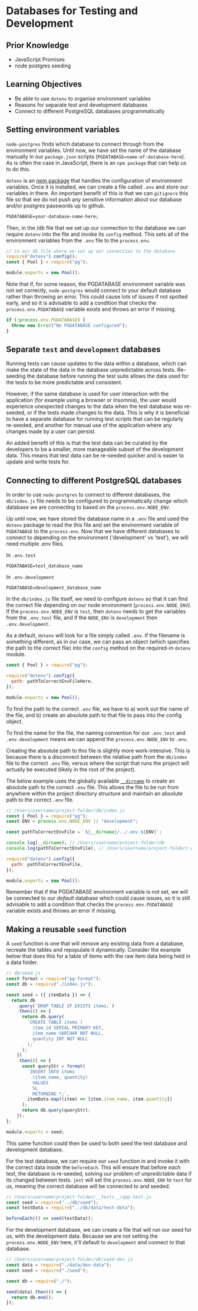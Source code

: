 # Databases for Testing and Development

## Prior Knowledge

- JavaScript Promises
- node postgres seeding

## Learning Objectives

- Be able to use `dotenv` to organise environment variables
- Reasons for separate test and development databases
- Connect to different PostgreSQL databases programmatically

## Setting environment variables

`node-postgres` finds which database to connect through from the environment variables. Until now, we have set the name of the database manually in our `package.json` scripts (`PGDATABASE=name-of-database-here`). As is often the case in JavaScript, there is an `npm package` that can help us to do this.

`dotenv` is an [npm package](https://www.npmjs.com/package/dotenv) that handles the configuration of environment variables. Once it is installed, we can create a file called `.env` and store our variables in there. An important benefit of this is that we can `gitignore` this file so that we do not push any sensitive information about our database and/or postgres passwords up to github.

```txt
PGDATABASE=your-database-name-here;
```

Then, in the /db file that we set up our connection to the database we can require `dotenv` into the file and invoke its `config` method. This sets all of the environment variables from the `.env` file to the `process.env`.

```js
// in our db file where we set up our connection to the database
require("dotenv").config();
const { Pool } = require("pg");

module.exports = new Pool();
```

Note that if, for some reason, the PGDATABASE environment variable was not set correctly, `node-postgres` would connect to your default database rather than throwing an error. This could cause lots of issues if not spotted early, and so it is advisable to add a condition that checks the `process.env.PGDATABASE` variable exists and throws an error if missing.

```js
if (!process.env.PGDATABASE) {
  throw new Error("No PGDATABASE configured");
}
```

## Separate `test` and `development` databases

Running tests can cause updates to the data within a database, which can make the state of the data in the database unpredictable across tests. Re-seeding the database before running the test suite allows the data used for the tests to be more predictable and consistent.

However, if the same database is used for user interaction with the application (for example using a browser or Insomnia), the user would experience unexpected changes to the data when the test database was re-seeded, or if the tests made changes to the data. This is why it is beneficial to have a separate database for running test scripts that can be regularly re-seeded, and another for manual use of the application where any changes made by a user can persist.

An added benefit of this is that the test data can be curated by the developers to be a smaller, more manageable subset of the development data. This means that test data can be re-seeded quicker and is easier to update and write tests for.

## Connecting to different PostgreSQL databases

In order to use `node-postgres` to connect to different databases, the `db/index.js` file needs to be configured to programmatically change which database we are connecting to based on the `process.env.NODE_ENV`.

Up until now, we have stored the database name in a `.env` file and used the `dotenv` package to read the this file and set the environment variable of `PGDATABASE` to the `process.env`. Now that we have different databases to connect to depending on the environment ('development' vs 'test'), we will need multiple .env files.

In `.env.test`

```
PGDATABASE=test_database_name
```

In `.env.development`

```
PGDATABASE=development_database_name
```

In the `db/index.js` file itself, we need to configure `dotenv` so that it can find the correct file depending on our node environment (`process.env.NODE_ENV`). If the `process.env.NODE_ENV` is `test`, then `dotenv` needs to get the variables from the `.env.test` file, and if the `NODE_ENV` is `development` then `.env.development`.

As a default, `dotenv` will look for a file simply called `.env`. If the filename is something different, as in our case, we can pass an object (which specifies the path to the correct file) into the `config` method on the required-in `dotenv` module.

```js
const { Pool } = require("pg");

require("dotenv").config({
  path: pathToCorrectEnvFileHere,
});

module.exports = new Pool();
```

To find the path to the correct `.env` file, we have to a) work out the name of the file, and b) create an absolute path to that file to pass into the config object.

To find the name for the file, the naming convention for our `.env.test` and `.env.development` means we can append the `process.env.NODE_ENV` to `.env`.

Creating the absolute path to this file is slightly more work-intensive. This is because there is a disconnect between the relative path from the `db/index` file to the correct `.env` file, versus where the script that runs the project will actually be executed (likely in the root of the project).

The below example uses the globally available [`__dirname`](https://nodejs.org/api/modules.html#modules_dirname) to create an absolute path to the correct `.env` file. This allows the file to be run from anywhere within the project directory structure and maintain an absolute path to the correct `.env` file.

```js
// /Users/username/project-folder/db/index.js
const { Pool } = require("pg");
const ENV = process.env.NODE_ENV || "development";

const pathToCorrectEnvFile = `${__dirname}/../.env.${ENV}`;

console.log(__dirname); // /Users/username/project-folder/db
console.log(pathToCorrectEnvFile); // /Users/username/project-folder/.env.development

require("dotenv").config({
  path: pathToCorrectEnvFile,
});

module.exports = new Pool();
```

Remember that if the PGDATABASE environment variable is not set, we will be connected to our _default_ database which could cause issues, so it is still advisable to add a condition that checks the `process.env.PGDATABASE` variable exists and throws an error if missing.

## Making a reusable `seed` function

A `seed` function is one that will remove any existing data from a database, recreate the tables and repopulate it dynamically. Consider the example below that does this for a table of items with the raw item data being held in a data folder.

```js
// db/seed.js
const format = require("pg-format");
const db = require("./index.js");

const seed = ({ itemData }) => {
  return db
    .query(`DROP TABLE IF EXISTS items;`)
    .then(() => {
      return db.query(
        `CREATE TABLE items (
          item_id SERIAL PRIMARY KEY,
          item_name VARCHAR NOT NULL,
          quantity INT NOT NULL
        );`
      );
    })
    .then(() => {
      const queryStr = format(
        `INSERT INTO items
          (item_name, quantity)
          VALUES
          %L
          RETURNING *;`,
        itemData.map((item) => [item.item_name, item.quantity])
      );
      return db.query(queryStr);
    });
};

module.exports = seed;
```

This same function could then be used to both seed the test database and development database.

For the test database, we can require our `seed` function in and invoke it with the correct data inside the `beforeEach`. This will ensure that before _each_ test, the database is re-seeded, solving our problem of unpredictable data if its changed between tests. `jest` will set the `process.env.NODE_ENV` to `test` for us, meaning the correct database will be connected to and seeded.

```js
// /Users/username/project-folder/__tests__/app.test.js
const seed = require("../db/seed");
const testData = require("../db/data/test-data");

beforeEach(() => seed(testData));
```

For the development database, we can create a file that will run our seed for us, with the development data. Because we are not setting the `process.env.NODE_ENV` here, it'll default to `development` and connect to that database.

```js
// /Users/username/project-folder/db/seed-dev.js
const data = require("./data/dev-data");
const seed = require("./seed");

const db = require("./");

seed(data).then(() => {
  return db.end();
});
```
